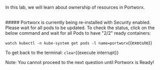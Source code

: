 In this lab,  we will learn about ownership of resources in Portworx.


</br>
##### Portworx is currently being re-installed with Security enabled. Please wait for all pods to be updated. To check the status, click on the below command and wait for all Pods to have "2/2" ready containers:

`watch kubectl -n kube-system get pods -l name=portworx`{{execute}}


To get back to the terminal:
```clear```{{execute interrupt}}

Note: You cannot proceed to the next question until Portworx is Ready!

